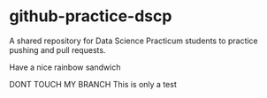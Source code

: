 
















# github-practice-dscp
A shared repository for Data Science Practicum students to practice pushing and pull requests.

Have a nice rainbow sandwich

DONT TOUCH MY BRANCH
This is only a test
